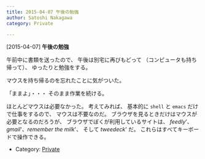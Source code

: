 ```yaml
---
title: 2015-04-07 午後の勉強
author: Satoshi Nakagawa
category: Private

---
```


[2015-04-07] **午後の勉強** 

 午前中に書類を送ったので、
午後は別宅に再びもどって
（コンピュータも持ち帰って）、
ゆったりと勉強をする。

 マウスを持ち帰るのを忘れたことに気がついた。

 「ままよ」・・・
そのまま作業を続ける。

 ほとんどマウスは必要なかった。
考えてみれば、
基本的に `shell` と `emacs` だけで仕事をするので、
マウスは不要なのだ。
ブラウザを見るときだけはマウスが必要となるのだろうが、
ブラウザでぼくが利用しているサイトは、
_feedly_'、
_gmail_'、_remember the milk_'、
そして _tweedeck_' だ。
これらはすべてキーボードで操作できる。

- Category: [Private](https://merapano.github.io/categories.html#Private)

